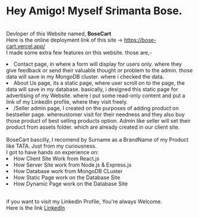 # Hey Amigo! Myself Srimanta Bose.
<br> Devloper of this Website named, <b> BoseCart </b>
<br> Here is the online deployment link of this site -> https://bose-cart.vercel.app/
<br>I made some extra few features on this website. those are,- 
<li>Contact page, in where a form will display for users only. where they give feedback or send their valuable thought or problem to the admin. those data will save in my MongoDB cluster. where i checked the data.</li>
 <li>About Us page, its a static page, where user scroll on to the page, the data will save in my database. basically, i designed this static page for advertising of my Website. where i put some read-only content and put a link of my LinkedIn profile, where they visit freely.</li>
<li>/Seller admin page, I created on the purposes of adding product on bestseller page. whereustomer visit for their needness and they also buy those product of best selling products option. Admin like seller will set their product from assets folder. which are already created in our client site.</li>
<br>BoseCart bascilly, I recomend by Surname as a BrandName of my Product like TATA. Just from my curiousness. 
<br>I got to have hands on experience on:
<li>How Client Site Work from React.js</li>
<li>How Server Site work from Node.js & Express.js</li>
<li>How Database work from MongoDB CLuster</li>
<li>How Static Page work on the Database Site</li>
<li>How Dynamic Page work on the Database Site</li>

<br> if you want to visit my LinkedIn Profile, You're always Welcome. 
<br> Here is the link <a href= "https://www.linkedin.com/in/srimanta-bose-753375250/">LinkedIn</a>
